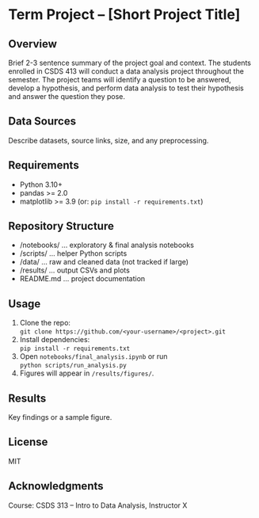 # Term Project – [Short Project Title]

## Overview
Brief 2-3 sentence summary of the project goal and context.
The students enrolled in CSDS 413 will conduct a data analysis project throughout the semester.  The project teams will identify a question to be answered, develop a hypothesis, and perform data  analysis to test their hypothesis and answer the question they pose. 

## Data Sources
Describe datasets, source links, size, and any preprocessing.

## Requirements
- Python 3.10+
- pandas >= 2.0
- matplotlib >= 3.9
(or: `pip install -r requirements.txt`)

## Repository Structure
- /notebooks/ … exploratory & final analysis notebooks
- /scripts/ … helper Python scripts
- /data/ … raw and cleaned data (not tracked if large)
- /results/ … output CSVs and plots
- README.md … project documentation

## Usage
1. Clone the repo:  
   `git clone https://github.com/<your-username>/<project>.git`
2. Install dependencies:  
   `pip install -r requirements.txt`
3. Open `notebooks/final_analysis.ipynb` or run  
   `python scripts/run_analysis.py`
4. Figures will appear in `/results/figures/`.

## Results
Key findings or a sample figure.

## License
MIT

## Acknowledgments
Course: CSDS 313 – Intro to Data Analysis, Instructor X
